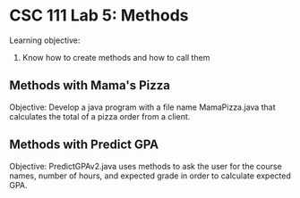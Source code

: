 # CSC 111 Lab 5: Methods
Learning objective:
1. Know how to create methods and how to call them

## Methods with Mama's Pizza
Objective: Develop a java program with a file name MamaPizza.java that calculates the total of a pizza order from a client.

## Methods with Predict GPA
Objective: PredictGPAv2.java uses methods to ask the user for the course names, number of hours, and expected grade in order to calculate expected GPA. 
